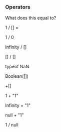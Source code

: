 ### Operators
What does this equal to?

1 / [] = 

1 / 0 

Infinity / []

[] / []

typeof NaN

Boolean([])

+[]

1 + "1"

Infinity + "1"

null + "1"

1 / null

